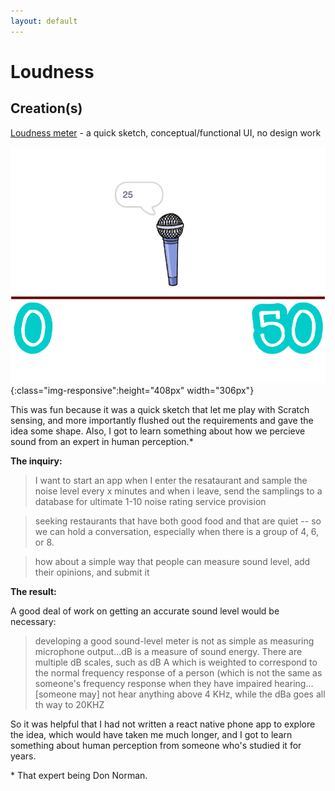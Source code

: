 ```yaml
---
layout: default
---
```


# Loudness

## Creation(s)

[Loudness meter](https://scratch.mit.edu/projects/330741199/) - a quick sketch, conceptual/functional UI, no design work

![loudness](/assets/img/loudness/loudness.png){:class="img-responsive":height="408px" width="306px"}

This was fun because it was a quick sketch that let me play with Scratch sensing, and more importantly flushed out the requirements and gave the idea some shape. Also, I got to learn something about how we percieve sound from an expert in human perception.\*

**The inquiry:**

> I want to start an app when I enter the resataurant and sample the noise level every x minutes and when i leave, send the samplings to a database for ultimate 1-10 noise rating service provision

> seeking restaurants that have both good food and that are quiet -- so we can hold a conversation, especially when there is a group of 4, 6, or 8.

> how about a simple way that people can measure sound level, add their opinions, and submit it

**The result:**

A good deal of work on getting an accurate sound level would be necessary:

> developing a good sound-level meter is not as simple as measuring microphone output...dB is a measure of sound energy. There are multiple dB scales, such as dB A which is weighted to correspond to the normal frequency response of a person (which is not the same as someone's frequency response when they have impaired hearing...[someone may] not hear anything above 4 KHz, while the dBa goes all th way to 20KHZ

So it was helpful that I had not written a react native phone app to explore the idea, which would have taken me much longer, and I got to learn something about human perception from someone who's studied it for years.

\* That expert being Don Norman.
